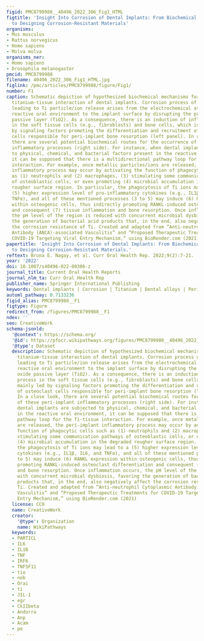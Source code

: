 ```yaml
---
figid: PMC8799988__40496_2022_306_Fig1_HTML
figtitle: 'Insight Into Corrosion of Dental Implants: From Biochemical Mechanisms
  to Designing Corrosion-Resistant Materials'
organisms:
- Mus musculus
- Rattus norvegicus
- Homo sapiens
- Molva molva
organisms_ner:
- Homo sapiens
- Drosophila melanogaster
pmcid: PMC8799988
filename: 40496_2022_306_Fig1_HTML.jpg
figlink: /pmc/articles/PMC8799988/figure/Fig1/
number: F1
caption: Schematic depiction of hypothesized biochemical mechanisms for corrosion-related
  titanium-tissue interaction of dental implants. Corrosion process of dental implants
  leading to Ti particle/ion release arises from the electrochemical attack of the
  reactive oral environment to the implant surface by disrupting the protective oxide
  passive layer (TiO2). As a consequence, there is an induction of inflammatory process
  in the soft tissue cells (e.g., fibroblasts) and bone cells, which is mainly led
  by signaling factors promoting the differentiation and recruitment of osteoclast
  cells responsible for peri-implant bone resorption (left panel). In a close look,
  there are several potential biochemical routes for the occurrence of these peri-implant
  inflammatory processes (right side). For instance, when dental implants are subjected
  to physical, chemical, and bacterial factors present in the reactive oral environment,
  it can be supposed that there is a multidirectional pathway loop for the Ti-tissue
  interaction. For example, once metallic particles/ions are released, the peri-implant
  inflammatory process may occur by activating the function of phagocytic cells such
  as (1) neutrophils and (2) macrophages, (3) stimulating some communication pathways
  of osteoblastic cells, or even promoting (4) microbial accumulation in the degraded
  rougher surface region. In particular, the phagocytosis of Ti ions may lead to a
  (5) higher expression level of pro-inflammatory cytokines (e.g., IL1β, IL6, and
  TNFα), and all of these mentioned processes (3 to 5) may induce (6) RANKL expression
  within osteogenic cells, thus indirectly promoting RANKL-induced osteoclast differentiation
  and consequent (7) tissue inflammation and bone resorption. Once inflammation occurs,
  the pH level of the region is reduced with concurrent microbial dysbiosis, favoring
  the generation of bacterial acid products that, in the end, also negatively affect
  the corrosion resistance of Ti. Created and adapted from “Anti-neutrophil Cytoplasmic
  Antibody (ANCA)-associated Vasculitis” and “Proposed Therapeutic Treatments for
  COVID-19 Targeting Viral Entry Mechanism,” using BioRender.com (2021)
papertitle: 'Insight Into Corrosion of Dental Implants: From Biochemical Mechanisms
  to Designing Corrosion-Resistant Materials.'
reftext: Bruna E. Nagay, et al. Curr Oral Health Rep. 2022;9(2):7-21.
year: '2022'
doi: 10.1007/s40496-022-00306-z
journal_title: Current Oral Health Reports
journal_nlm_ta: Curr Oral Health Rep
publisher_name: Springer International Publishing
keywords: Dental implants | Corrosion | Titanium | Dental alloys | Peri-implantitis
automl_pathway: 0.7133236
figid_alias: PMC8799988__F1
figtype: Figure
redirect_from: /figures/PMC8799988__F1
ndex: ''
seo: CreativeWork
schema-jsonld:
  '@context': https://schema.org/
  '@id': https://pfocr.wikipathways.org/figures/PMC8799988__40496_2022_306_Fig1_HTML.html
  '@type': Dataset
  description: Schematic depiction of hypothesized biochemical mechanisms for corrosion-related
    titanium-tissue interaction of dental implants. Corrosion process of dental implants
    leading to Ti particle/ion release arises from the electrochemical attack of the
    reactive oral environment to the implant surface by disrupting the protective
    oxide passive layer (TiO2). As a consequence, there is an induction of inflammatory
    process in the soft tissue cells (e.g., fibroblasts) and bone cells, which is
    mainly led by signaling factors promoting the differentiation and recruitment
    of osteoclast cells responsible for peri-implant bone resorption (left panel).
    In a close look, there are several potential biochemical routes for the occurrence
    of these peri-implant inflammatory processes (right side). For instance, when
    dental implants are subjected to physical, chemical, and bacterial factors present
    in the reactive oral environment, it can be supposed that there is a multidirectional
    pathway loop for the Ti-tissue interaction. For example, once metallic particles/ions
    are released, the peri-implant inflammatory process may occur by activating the
    function of phagocytic cells such as (1) neutrophils and (2) macrophages, (3)
    stimulating some communication pathways of osteoblastic cells, or even promoting
    (4) microbial accumulation in the degraded rougher surface region. In particular,
    the phagocytosis of Ti ions may lead to a (5) higher expression level of pro-inflammatory
    cytokines (e.g., IL1β, IL6, and TNFα), and all of these mentioned processes (3
    to 5) may induce (6) RANKL expression within osteogenic cells, thus indirectly
    promoting RANKL-induced osteoclast differentiation and consequent (7) tissue inflammation
    and bone resorption. Once inflammation occurs, the pH level of the region is reduced
    with concurrent microbial dysbiosis, favoring the generation of bacterial acid
    products that, in the end, also negatively affect the corrosion resistance of
    Ti. Created and adapted from “Anti-neutrophil Cytoplasmic Antibody (ANCA)-associated
    Vasculitis” and “Proposed Therapeutic Treatments for COVID-19 Targeting Viral
    Entry Mechanism,” using BioRender.com (2021)
  license: CC0
  name: CreativeWork
  creator:
    '@type': Organization
    name: WikiPathways
  keywords:
  - PARTICL
  - IL6
  - IL1B
  - TNF
  - IRF6
  - TNFSF11
  - tio
  - neb
  - Orai
  - ti
  - JIL-1
  - egr
  - CkIIbeta
  - Andorra
  - Anp
  - Acam
  - pe
---
```

